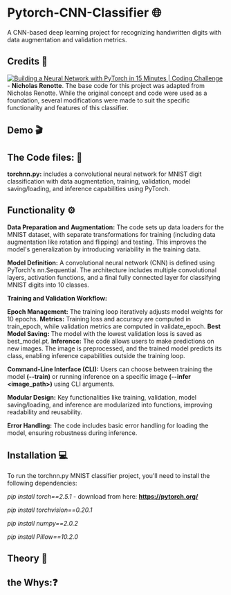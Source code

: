 # Pytorch-CNN-Classifier 🌐
A CNN-based deep learning project for recognizing handwritten digits with data augmentation and validation metrics.

## Credits 🤖
[![Building a Neural Network with PyTorch in 15 Minutes | Coding Challenge](https://img.youtube.com/vi/mozBidd58VQ&list=LL/0.jpg)](https://www.youtube.com/watch?v=mozBidd58VQ&list=LL) - 
**Nicholas Renotte**.
The base code for this project was adapted from Nicholas Renotte. While the original concept and code were used as a foundation, several modifications were made to suit the specific functionality and features of this classifier.

## Demo 🎬



## The Code files: 📄
**torchnn.py:** includes a convolutional neural network for MNIST digit classification with data augmentation, training, validation, model saving/loading, and inference capabilities using PyTorch.

## Functionality ⚙️
**Data Preparation and Augmentation:** The code sets up data loaders for the MNIST dataset, with separate transformations for training (including data augmentation like rotation and flipping) and testing. This improves the model's generalization by introducing variability in the training data.

**Model Definition:** A convolutional neural network (CNN) is defined using PyTorch's nn.Sequential. The architecture includes multiple convolutional layers, activation functions, and a final fully connected layer for classifying MNIST digits into 10 classes.

**Training and Validation Workflow:**

**Epoch Management:** The training loop iteratively adjusts model weights for 10 epochs.
**Metrics:** Training loss and accuracy are computed in train_epoch, while validation metrics are computed in validate_epoch.
**Best Model Saving:** The model with the lowest validation loss is saved as best_model.pt.
**Inference:** The code allows users to make predictions on new images. The image is preprocessed, and the trained model predicts its class, enabling inference capabilities outside the training loop.

**Command-Line Interface (CLI):** Users can choose between training the model **(--train)** or running inference on a specific image **(--infer <image_path>)** using CLI arguments.

**Modular Design:** Key functionalities like training, validation, model saving/loading, and inference are modularized into functions, improving readability and reusability.

**Error Handling:** The code includes basic error handling for loading the model, ensuring robustness during inference.

## Installation 💻
To run the torchnn.py MNIST classifier project, you'll need to install the following dependencies:

*pip install torch==2.5.1*    -  download from here: **https://pytorch.org/**

*pip install torchvision==0.20.1*  

*pip install numpy==2.0.2*  

*pip install Pillow==10.2.0*  

## Theory 🧮

## the Whys:❓

